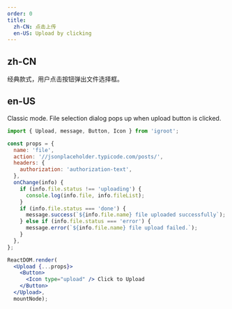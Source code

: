 ```yaml
---
order: 0
title:
  zh-CN: 点击上传
  en-US: Upload by clicking
---
```


## zh-CN

经典款式，用户点击按钮弹出文件选择框。

## en-US

Classic mode. File selection dialog pops up when upload button is clicked.

````jsx
import { Upload, message, Button, Icon } from 'igroot';

const props = {
  name: 'file',
  action: '//jsonplaceholder.typicode.com/posts/',
  headers: {
    authorization: 'authorization-text',
  },
  onChange(info) {
    if (info.file.status !== 'uploading') {
      console.log(info.file, info.fileList);
    }
    if (info.file.status === 'done') {
      message.success(`${info.file.name} file uploaded successfully`);
    } else if (info.file.status === 'error') {
      message.error(`${info.file.name} file upload failed.`);
    }
  },
};

ReactDOM.render(
  <Upload {...props}>
    <Button>
      <Icon type="upload" /> Click to Upload
    </Button>
  </Upload>,
  mountNode);
````
